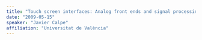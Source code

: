 ```yaml
---
title: "Touch screen interfaces: Analog front ends and signal processing issues"
date: "2009-05-15"
speaker: "Javier Calpe"
affiliation: "Universitat de València"
---
```


